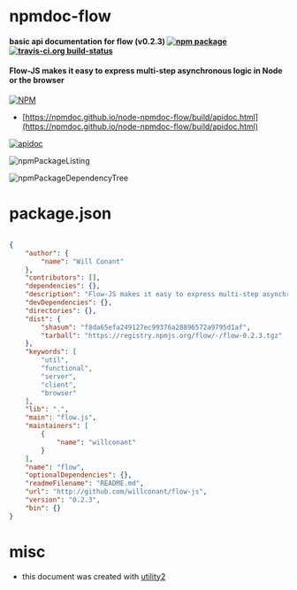 # npmdoc-flow

#### basic api documentation for  flow (v0.2.3)  [![npm package](https://img.shields.io/npm/v/npmdoc-flow.svg?style=flat-square)](https://www.npmjs.org/package/npmdoc-flow) [![travis-ci.org build-status](https://api.travis-ci.org/npmdoc/node-npmdoc-flow.svg)](https://travis-ci.org/npmdoc/node-npmdoc-flow)

#### Flow-JS makes it easy to express multi-step asynchronous logic in Node or the browser

[![NPM](https://nodei.co/npm/flow.png?downloads=true&downloadRank=true&stars=true)](https://www.npmjs.com/package/flow)

- [https://npmdoc.github.io/node-npmdoc-flow/build/apidoc.html](https://npmdoc.github.io/node-npmdoc-flow/build/apidoc.html)

[![apidoc](https://npmdoc.github.io/node-npmdoc-flow/build/screenCapture.buildCi.browser.%252Ftmp%252Fbuild%252Fapidoc.html.png)](https://npmdoc.github.io/node-npmdoc-flow/build/apidoc.html)

![npmPackageListing](https://npmdoc.github.io/node-npmdoc-flow/build/screenCapture.npmPackageListing.svg)

![npmPackageDependencyTree](https://npmdoc.github.io/node-npmdoc-flow/build/screenCapture.npmPackageDependencyTree.svg)



# package.json

```json

{
    "author": {
        "name": "Will Conant"
    },
    "contributors": [],
    "dependencies": {},
    "description": "Flow-JS makes it easy to express multi-step asynchronous logic in Node or the browser",
    "devDependencies": {},
    "directories": {},
    "dist": {
        "shasum": "f8da65efa249127ec99376a28896572a9795d1af",
        "tarball": "https://registry.npmjs.org/flow/-/flow-0.2.3.tgz"
    },
    "keywords": [
        "util",
        "functional",
        "server",
        "client",
        "browser"
    ],
    "lib": ".",
    "main": "flow.js",
    "maintainers": [
        {
            "name": "willconant"
        }
    ],
    "name": "flow",
    "optionalDependencies": {},
    "readmeFilename": "README.md",
    "url": "http://github.com/willconant/flow-js",
    "version": "0.2.3",
    "bin": {}
}
```



# misc
- this document was created with [utility2](https://github.com/kaizhu256/node-utility2)
